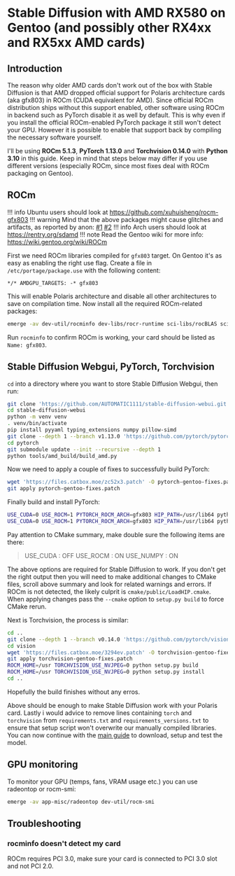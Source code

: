 # Stable Diffusion with AMD RX580 on Gentoo (and possibly other RX4xx and RX5xx AMD cards)

## Introduction

The reason why older AMD cards don't work out of the box with Stable Diffusion is that AMD dropped official support for Polaris architecture cards (aka gfx803) in ROCm (CUDA equivalent for AMD). Since official ROCm distribution ships without this support enabled, other software using ROCm in backend such as PyTorch disable it as well by default. This is why even if you install the official ROCm-enabled PyTorch package it still won't detect your GPU. However it is possible to enable that support back by compiling the necessary software yourself.

I'll be using **ROCm 5.1.3**, **PyTorch 1.13.0** and **Torchvision 0.14.0** with **Python 3.10** in this guide.
Keep in mind that steps below may differ if you use different versions (especially ROCm, since most fixes deal with ROCm packaging on Gentoo).

## ROCm
!!! info Ubuntu users should look at https://github.com/xuhuisheng/rocm-gfx803
	!!! warning Mind that the above packages might cause glitches and artifacts, as reported by anon: [#1](https://desuarchive.org/g/thread/89979552/#89981689) [#2](https://desuarchive.org/g/thread/89979552/#89981887)
!!! info Arch users should look at https://rentry.org/sdamd
!!! note Read the Gentoo wiki for more info: https://wiki.gentoo.org/wiki/ROCm

First we need ROCm libraries compiled for `gfx803` target. On Gentoo it's as easy as enabling the right use flag.
Create a file in `/etc/portage/package.use` with the following content:
```
*/* AMDGPU_TARGETS: -* gfx803
```
This will enable Polaris architecture and disable all other architectures to save on compilation time.
Now install all the required ROCm-related packages:
``` bash
emerge -av dev-util/rocminfo dev-libs/rocr-runtime sci-libs/rocBLAS sci-libs/rocRAND sci-libs/rocFFT sci-libs/rocSOLVER sci-libs/rocPRIM sci-libs/rocSPARSE sci-libs/rocThrust dev-util/roctracer sci-libs/miopen dev-util/hip sci-libs/hipBLAS sci-libs/hipCUB sci-libs/hipFFT sci-libs/hipSPARSE 
```
Run `rocminfo` to confirm ROCm is working, your card should be listed as `Name: gfx803`.

## Stable Diffusion Webgui, PyTorch, Torchvision
`cd` into a directory where you want to store Stable Diffusion Webgui, then run:
``` bash
git clone 'https://github.com/AUTOMATIC1111/stable-diffusion-webui.git'
cd stable-diffusion-webui
python -m venv venv
. venv/bin/activate
pip install pyyaml typing_extensions numpy pillow-simd
git clone --depth 1 --branch v1.13.0 'https://github.com/pytorch/pytorch.git'
cd pytorch
git submodule update --init --recursive --depth 1
python tools/amd_build/build_amd.py
```
Now we need to apply a couple of fixes to successfully build PyTorch:
``` bash
wget 'https://files.catbox.moe/zc52x3.patch' -O pytorch-gentoo-fixes.patch
git apply pytorch-gentoo-fixes.patch
```
Finally build and install PyTorch:
``` bash
USE_CUDA=0 USE_ROCM=1 PYTORCH_ROCM_ARCH=gfx803 HIP_PATH=/usr/lib64 python setup.py build
USE_CUDA=0 USE_ROCM=1 PYTORCH_ROCM_ARCH=gfx803 HIP_PATH=/usr/lib64 python setup.py install
```
Pay attention to CMake summary, make double sure the following items are there:
> USE_CUDA : OFF
> USE_ROCM : ON
> USE_NUMPY : ON

The above options are required for Stable Diffusion to work. 
If you don't get the right output then you will need to make additional changes to CMake files, scroll above summary and look for related warnings and errors.
If ROCm is not detected, the likely culprit is `cmake/public/LoadHIP.cmake`. When applying changes pass the `--cmake` option to `setup.py build` to force CMake rerun.

Next is Torchvision, the process is similar:
``` bash
cd ..
git clone --depth 1 --branch v0.14.0 'https://github.com/pytorch/vision.git'
cd vision
wget 'https://files.catbox.moe/3294ev.patch' -O torchvision-gentoo-fixes.patch
git apply torchvision-gentoo-fixes.patch
ROCM_HOME=/usr TORCHVISION_USE_NVJPEG=0 python setup.py build
ROCM_HOME=/usr TORCHVISION_USE_NVJPEG=0 python setup.py install
cd ..
```
Hopefully the build finishes without any erros.

Above should be enough to make Stable Diffusion work with your Polaris card.
Lastly i would advice to remove lines containing `torch` and `torchvision` from `requirements.txt` and `requirements_versions.txt` to ensure that setup script won't overwrite our manually compiled libraries.
You can now continue with the [main guide](https://rentry.org/voldy) to download, setup and test the model. 

## GPU monitoring

To monitor your GPU (temps, fans, VRAM usage etc.) you can use radeontop or rocm-smi:
``` bash
emerge -av app-misc/radeontop dev-util/rocm-smi
```
## Troubleshooting
### rocminfo doesn't detect my card
ROCm requires PCI 3.0, make sure your card is connected to PCI 3.0 slot and not PCI 2.0.